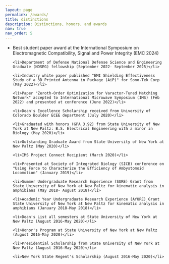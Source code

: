 ```yaml
---
layout: page
permalink: /awards/
title: distinctions
description: Distinctions, honors, and awards 
nav: true
nav_order: 5
---
```

<ul>
    <li>Best student paper award at the International Symposium on Electromagnetic Compatibility, Signal and Power Integrity (EMC 2024)</li>

	<li>Department of Defense National Defense Science and Engineering Graduate (NDSEG) fellowship (September 2022- September 2025)</li>

	<li>Industry white paper published "EMI Shielding Effectiveness Study of a 3D Printed Antenna in Package (AiP)" for Sono-Tek Corp (May 2022)</li>

	<li>Paper "Zeroth-Order Optimization for Varactor-Tuned Matching Network" accepted to International Microwave Symposium (IMS) (Feb 2022) and presented at conference (June 2022)</li>

	<li>Dean's Excellence Scholarship received from University of Colorado Boulder ECEE department (July 2020)</li>

	<li>Graduated with honors (GPA 3.92) from State University of New York at New Paltz: B.S. Electrical Engineering with a minor in Biology (May 2020)</li>

	<li>Outstanding Graduate Award from State University of New York at New Paltz (May 2020)</li>

	<li>IMS Project Connect Recipient (March 2020)</li>

	<li>Presented at Society of Integrated Biology (SICB) conference on "Using Force to Characterize the Efficiency of Ambystomoid Locomotion" (January 2019)</li>

	<li>Summer Undergraduate Research Experience (SURE) Grant from State University of New York at New Paltz for kinematic analysis in amphibians (May 2018- August 2018)</li>

	<li>Academic Year Undergraduate Research Experience (AYURE) Grant State University of New York at New Paltz for kinematic analysis in amphibians (January 2018-May 2018)</li>

	<li>Dean's List all semesters at State University of New York at New Paltz (August 2016-May 2020)</li>
	
	<li>Honor's Program at State University of New York at New Paltz (August 2016-May 2020)</li>

	<li>Presidential Scholarship from State University of New York at New Paltz (August 2016-May 2020)</li>

	<li>New York State Regent's Scholarship (August 2016-May 2020)</li>
</ul>
